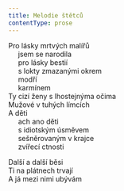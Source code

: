```yaml
---
title: Melodie štětců
contentType: prose
---
```


<section>

Pro lásky mrtvých malířů  
     jsem se narodila  
     pro lásky bestií  
     s lokty zmazanými okrem  
     modří  
     karmínem  
Ty cizí ženy s lhostejnýma očima  
Mužové v tuhých límcích  
A děti  
     ach ano děti  
     s idiotským úsměvem  
     sešněrovaným v krajce  
     zvířecí ctnosti

Další a další běsi  
Ti na plátnech trvají  
A já mezi nimi ubývám

</section>

